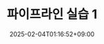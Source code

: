 ---
weight: 4
title: "파이프라인 실습 1"
description: ""
icon: "article"
date: "2025-02-04T01:16:52+09:00"
lastmod: "2025-02-04T01:16:52+09:00"
draft: false
toc: true
---